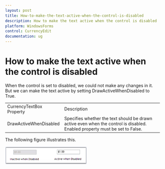 ```yaml
---
layout: post
title: How-to-make-the-text-active-when-the-control-is-disabled
description: How to make the text active when the control is disabled
platform: WindowsForms
control: CurrencyEdit
documentation: ug
---
```


# How to make the text active when the control is disabled

When the control is set to disabled, we could not make any changes in it. But we can make the text active by setting DrawActiveWhenDisabled to True.


<table>
<tr>
<td>
CurrencyTextBox Property</td><td>
Description</td></tr>
<tr>
<td>
DrawActiveWhenDisabled</td><td>
Specifies whether the text should be drawn active even when the control is disabled. Enabled property must be set to False.</td></tr>
</table>


The following figure illustrates this.

![](FAQ_images/Overview_img509.png) 



